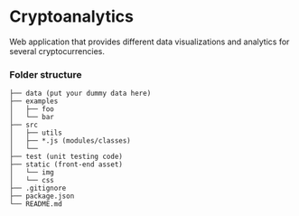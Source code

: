 # Cryptoanalytics
Web application that provides different data visualizations and analytics for several cryptocurrencies.


### Folder structure
```
├── data (put your dummy data here)
├── examples
│   ├── foo 
│   └── bar
├── src
│   ├── utils
│   ├── *.js (modules/classes)
│   └──
├── test (unit testing code)
├── static (front-end asset)
│   └── img
│   └── css
├── .gitignore
├── package.json
└── README.md
```

